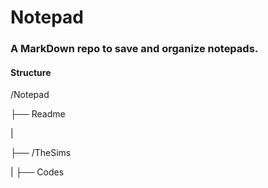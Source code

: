# Notepad

### A MarkDown repo to save and organize notepads.

#### Structure

/Notepad

├── Readme

|

├── /TheSims

|  ├── Codes
